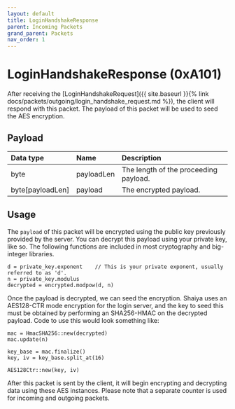 ```yaml
---
layout: default
title: LoginHandshakeResponse
parent: Incoming Packets
grand_parent: Packets
nav_order: 1
---
```



# LoginHandshakeResponse (0xA101)

After receiving the [LoginHandshakeRequest]({{ site.baseurl }}{% link docs/packets/outgoing/login_handshake_request.md %}), the client will respond with this packet. The payload of this packet will be used to seed the AES encryption.

## Payload

| Data type            | Name            | Description                                                                           |
|:---------------------|:----------------|:--------------------------------------------------------------------------------------|
| byte                 | payloadLen      | The length of the proceeding payload.                                                 |
| byte[payloadLen]     | payload         | The encrypted payload.                                                                |


## Usage

The `payload` of this packet will be encrypted using the public key previously provided by the server. You can decrypt this payload using your private key, like so. The following functions are included in most cryptography and big-integer libraries.
```
d = private_key.exponent    // This is your private exponent, usually referred to as 'd'.
n = private_key.modulus
decrypted = encrypted.modpow(d, n)
```

Once the payload is decrypted, we can seed the encryption. Shaiya uses an AES128-CTR mode encryption for the login server, and the key to seed this must be obtained by performing an SHA256-HMAC on the decrypted payload. Code to use this would look something like:
```
mac = HmacSHA256::new(decrypted)
mac.update(n)

key_base = mac.finalize()
key, iv = key_base.split_at(16)

AES128Ctr::new(key, iv)
```

After this packet is sent by the client, it will begin encrypting and decrypting data using these AES instances. Please note that a separate counter is used for incoming and outgoing packets.